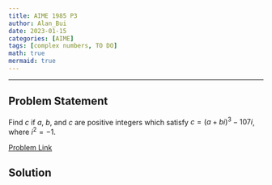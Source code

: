 ```yaml
---
title: AIME 1985 P3    
author: Alan_Bui    
date: 2023-01-15
categories: [AIME]
tags: [complex numbers, TO DO]
math: true    
mermaid: true  
---
```


---
## Problem Statement

Find $c$ if $a$, $b$, and $c$ are positive integers which satisfy $c=(a + bi)^3 - 107i$, where $i^2 = -1$.

[Problem Link](https://artofproblemsolving.com/wiki/index.php/1985_AIME_Problems/Problem_3)

## Solution

